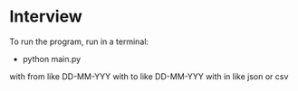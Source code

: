 # Interview

To run the program, run in a terminal:

 - python main.py <from> <to> <in>
 
with from like DD-MM-YYY
with to like DD-MM-YYY
with in like json or csv
